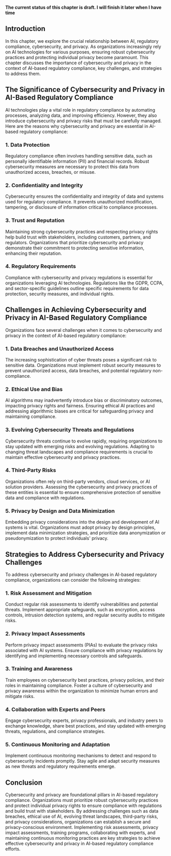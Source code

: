 **The current status of this chapter is draft. I will finish it later when I have time**

Introduction
------------

In this chapter, we explore the crucial relationship between AI, regulatory compliance, cybersecurity, and privacy. As organizations increasingly rely on AI technologies for various purposes, ensuring robust cybersecurity practices and protecting individual privacy become paramount. This chapter discusses the importance of cybersecurity and privacy in the context of AI-based regulatory compliance, key challenges, and strategies to address them.

The Significance of Cybersecurity and Privacy in AI-Based Regulatory Compliance
-------------------------------------------------------------------------------

AI technologies play a vital role in regulatory compliance by automating processes, analyzing data, and improving efficiency. However, they also introduce cybersecurity and privacy risks that must be carefully managed. Here are the reasons why cybersecurity and privacy are essential in AI-based regulatory compliance:

### 1. Data Protection

Regulatory compliance often involves handling sensitive data, such as personally identifiable information (PII) and financial records. Robust cybersecurity measures are necessary to protect this data from unauthorized access, breaches, or misuse.

### 2. Confidentiality and Integrity

Cybersecurity ensures the confidentiality and integrity of data and systems used for regulatory compliance. It prevents unauthorized modification, tampering, or disclosure of information critical to compliance processes.

### 3. Trust and Reputation

Maintaining strong cybersecurity practices and respecting privacy rights help build trust with stakeholders, including customers, partners, and regulators. Organizations that prioritize cybersecurity and privacy demonstrate their commitment to protecting sensitive information, enhancing their reputation.

### 4. Regulatory Requirements

Compliance with cybersecurity and privacy regulations is essential for organizations leveraging AI technologies. Regulations like the GDPR, CCPA, and sector-specific guidelines outline specific requirements for data protection, security measures, and individual rights.

Challenges in Achieving Cybersecurity and Privacy in AI-Based Regulatory Compliance
-----------------------------------------------------------------------------------

Organizations face several challenges when it comes to cybersecurity and privacy in the context of AI-based regulatory compliance:

### 1. Data Breaches and Unauthorized Access

The increasing sophistication of cyber threats poses a significant risk to sensitive data. Organizations must implement robust security measures to prevent unauthorized access, data breaches, and potential regulatory non-compliance.

### 2. Ethical Use and Bias

AI algorithms may inadvertently introduce bias or discriminatory outcomes, impacting privacy rights and fairness. Ensuring ethical AI practices and addressing algorithmic biases are critical for safeguarding privacy and maintaining compliance.

### 3. Evolving Cybersecurity Threats and Regulations

Cybersecurity threats continue to evolve rapidly, requiring organizations to stay updated with emerging risks and evolving regulations. Adapting to changing threat landscapes and compliance requirements is crucial to maintain effective cybersecurity and privacy practices.

### 4. Third-Party Risks

Organizations often rely on third-party vendors, cloud services, or AI solution providers. Assessing the cybersecurity and privacy practices of these entities is essential to ensure comprehensive protection of sensitive data and compliance with regulations.

### 5. Privacy by Design and Data Minimization

Embedding privacy considerations into the design and development of AI systems is vital. Organizations must adopt privacy by design principles, implement data minimization strategies, and prioritize data anonymization or pseudonymization to protect individuals' privacy.

Strategies to Address Cybersecurity and Privacy Challenges
----------------------------------------------------------

To address cybersecurity and privacy challenges in AI-based regulatory compliance, organizations can consider the following strategies:

### 1. Risk Assessment and Mitigation

Conduct regular risk assessments to identify vulnerabilities and potential threats. Implement appropriate safeguards, such as encryption, access controls, intrusion detection systems, and regular security audits to mitigate risks.

### 2. Privacy Impact Assessments

Perform privacy impact assessments (PIAs) to evaluate the privacy risks associated with AI systems. Ensure compliance with privacy regulations by identifying and implementing necessary controls and safeguards.

### 3. Training and Awareness

Train employees on cybersecurity best practices, privacy policies, and their roles in maintaining compliance. Foster a culture of cybersecurity and privacy awareness within the organization to minimize human errors and mitigate risks.

### 4. Collaboration with Experts and Peers

Engage cybersecurity experts, privacy professionals, and industry peers to exchange knowledge, share best practices, and stay updated with emerging threats, regulations, and compliance strategies.

### 5. Continuous Monitoring and Adaptation

Implement continuous monitoring mechanisms to detect and respond to cybersecurity incidents promptly. Stay agile and adapt security measures as new threats and regulatory requirements emerge.

Conclusion
----------

Cybersecurity and privacy are foundational pillars in AI-based regulatory compliance. Organizations must prioritize robust cybersecurity practices and protect individual privacy rights to ensure compliance with regulations and build trust with stakeholders. By addressing challenges such as data breaches, ethical use of AI, evolving threat landscapes, third-party risks, and privacy considerations, organizations can establish a secure and privacy-conscious environment. Implementing risk assessments, privacy impact assessments, training programs, collaborating with experts, and maintaining continuous monitoring practices are key strategies to achieve effective cybersecurity and privacy in AI-based regulatory compliance efforts.
